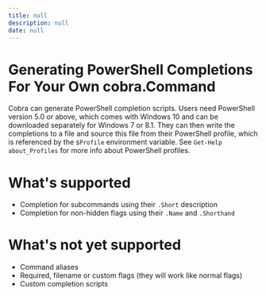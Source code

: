 ```yaml
---
title: null
description: null
date: null
---
```


# Generating PowerShell Completions For Your Own cobra.Command

Cobra can generate PowerShell completion scripts. Users need PowerShell version 5.0 or above, which comes with Windows 10 and can be downloaded separately for Windows 7 or 8.1. They can then write the completions to a file and source this file from their PowerShell profile, which is referenced by the `$Profile` environment variable. See `Get-Help about_Profiles` for more info about PowerShell profiles.

# What's supported

- Completion for subcommands using their `.Short` description
- Completion for non-hidden flags using their `.Name` and `.Shorthand`

# What's not yet supported

- Command aliases
- Required, filename or custom flags (they will work like normal flags)
- Custom completion scripts

